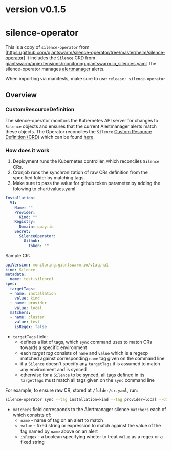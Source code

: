# version v0.1.5
# silence-operator

This is a copy of `silence-operator` from [https://github.com/giantswarm/silence-operator/tree/master/helm/silence-operator]
It includes the `Silence` CRD from [giantswarm/apiextensions/monitoring.giantswarm.io_silences.yaml](https://github.com/giantswarm/apiextensions/blob/master/config/crd/monitoring.giantswarm.io_silences.yaml)
The silence-operator manages [alertmanager](https://github.com/prometheus/alertmanager) alerts.

When importing via manifests, make sure to use `release: silence-operator`

## Overview

### CustomResourceDefinition

The silence-operator monitors the Kubernetes API server for changes
to `Silence` objects and ensures that the current Alertmanager alerts match these objects.
The Operator reconciles the `Silence` [Custom Resource Definition (CRD)][crd] which
can be found [here][silence-crd].

[crd]: https://kubernetes.io/docs/tasks/access-kubernetes-api/extend-api-custom-resource-definitions/
[silence-crd]: https://github.com/giantswarm/apiextensions/blob/master/pkg/apis/monitoring/v1alpha1/silence_types.go

### How does it work

1. Deployment runs the Kubernetes controller, which reconciles `Silence` CRs.
2. Cronjob runs the synchronization of raw CRs definition from the specified folder by matching tags.
3. Make sure to pass the value for github token parameter by adding the folowing to chart/values.yaml
 

```yaml
Installation:
  V1:
    Name: ""
    Provider:
      Kind: ""
    Registry:
      Domain: quay.io
    Secret:
      SilenceOperator:
        Github:
          Token: ""
```
Sample CR:

```yaml
apiVersion: monitoring.giantswarm.io/v1alpha1
kind: Silence
metadata:
  name: test-silence1
spec:
  targetTags:
  - name: installation
    value: kind
  - name: provider
    value: local
  matchers:
  - name: cluster
    value: test
    isRegex: false
```

- `targetTags` field:
  - defines a list of tags, which `sync` command uses to match CRs towards a specific environment
  - each _target tag_ consists of `name` and `value` which is a regexp matched against corresponding `name` tag given on the command line
  - if a `Silence` doesn't specify any `targetTags` it is assumed to match any environment and is synced
  - otherwise for a `Silence` to be synced, all tags defined in its `targetTags` must match all tags given on the `sync` command line

For example, to ensure raw CR, stored at `/folder/cr.yaml`, run:

```bash
silence-operator sync --tag installation=kind --tag provider=local --dir /folder
```

- `matchers` field corresponds to the Alertmanager silence `matchers` each of which consists of:
  - `name` - name of tag on an alert to match
  - `value` - fixed string or expression to match against the value of the tag named by `name` above on an alert
  - `isRegex` - a boolean specifying wheter to treat `value` as a regex or a fixed string


